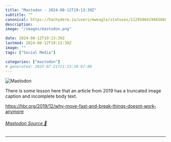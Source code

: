 ```yaml
---
title: "Mastodon - 2024-08-12T19:13:39Z"
subtitle: ""
canonical: https://hachyderm.io/users/mweagle/statuses/112950641946566811
description:
image: "/images/mastodon.png"

date: 2024-08-12T19:13:39Z
lastmod: 2024-08-12T19:13:39Z
image: ""
tags: ["Social Media"]

categories: ["mastodon"]
# generated: 2025-07-21T21:15:38-07:00
---
```

![Mastodon](/images/mastodon.png)

<p>There is some lesson here that an article from 2019 has a truncated image caption and incomplete body text. </p><p><a href="https://hbr.org/2019/12/why-move-fast-and-break-things-doesnt-work-anymore" target="_blank" rel="nofollow noopener noreferrer" translate="no"><span class="invisible">https://</span><span class="ellipsis">hbr.org/2019/12/why-move-fast-</span><span class="invisible">and-break-things-doesnt-work-anymore</span></a></p>


###### [Mastodon Source 🐘](https://hachyderm.io/@mweagle/112950641946566811)

___
